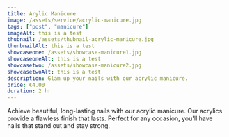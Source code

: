 ```yaml
---
title: Arylic Manicure
image: /assets/service/acrylic-manicure.jpg
tags: ["post", "manicure"]
imageAlt: this is a test
thubnail: /assets/thubnail-acrylic-manicure.jpg
thunbnailAlt: this is a test
showcaseone: /assets/showcase-manicure1.jpg
showcaseoneAlt: this is a test
showcasetwo: /assets/showcase-manicure2.jpg
showcasetwoAlt: this is a test
description: Glam up your nails with our acrylic manicure.
price: €4.00
duration: 2 hr
---
```

Achieve beautiful, long-lasting nails with our acrylic manicure. Our acrylics provide a flawless finish that lasts. Perfect for any occasion, you'll have nails that stand out and stay strong.
